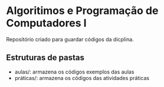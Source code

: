 # Algoritimos e Programação de Computadores I

Repositório criado para guardar códigos da dicplina.

## Estruturas de pastas

* aulas/: armazena os códigos exemplos das aulas 
* práticas/: armazena os códigos das atividades práticas
